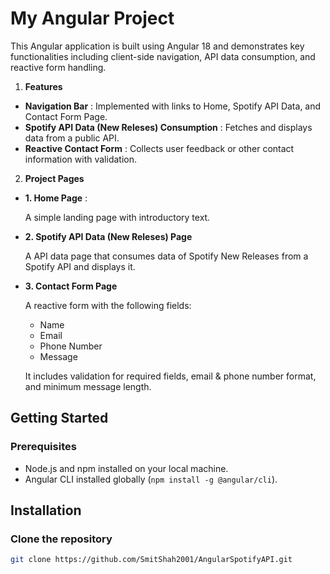 # My Angular Project

This Angular application is built using Angular 18 and demonstrates key functionalities including client-side navigation, API data consumption, and reactive form handling.

1. **Features**

- **Navigation Bar** : Implemented with links to Home, Spotify API Data, and Contact Form Page.
- **Spotify API Data (New Releses) Consumption** : Fetches and displays data from a public API.
- **Reactive Contact Form** : Collects user feedback or other contact information with validation.

2. **Project Pages**

- **1. Home Page** :

  A simple landing page with introductory text.

- **2. Spotify API Data (New Releses) Page**

  A API data page that consumes data of Spotify New Releases from a Spotify API and displays it.

- **3. Contact Form Page**

  A reactive form with the following fields:

  - Name
  - Email
  - Phone Number
  - Message

  It includes validation for required fields, email & phone number format, and minimum message length.

## Getting Started

### Prerequisites

- Node.js and npm installed on your local machine.
- Angular CLI installed globally (`npm install -g @angular/cli`).

## Installation

### Clone the repository

```bash
git clone https://github.com/SmitShah2001/AngularSpotifyAPI.git
```
